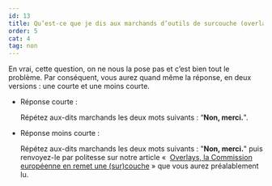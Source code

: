 ```yaml
---
id: 13
title: Qu’est-ce que je dis aux marchands d’outils de surcouche (overlays) qui m’assurent que ça rendra mon site accessible ?
order: 5
cat: 4
tag: non
---
```


En vrai, cette question, on ne nous la pose pas et c’est bien tout le problème. Par conséquent, vous aurez quand même la réponse, en deux versions : une courte et une moins courte.

* Réponse courte&nbsp;:

  Répétez aux-dits marchands les deux mots suivants&nbsp;: “<strong>Non, merci.</strong>".   
* Réponse moins courte&nbsp;:
   
  Répétez aux-dits marchands les deux mots suivants&nbsp;: "<strong>Non, merci.</strong>" puis renvoyez-le par politesse sur notre article «&nbsp;
[Overlays, la Commission européenne en remet une (sur)couche](https://design.numerique.gouv.fr/articles/2025-04-03-les-surcouches-ne-rendent-ni-accessible-ni-conforme/)&nbsp;» que vous aurez préalablement lu.
